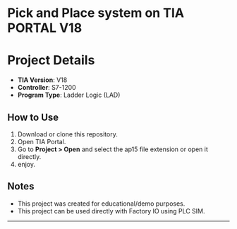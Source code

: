 # Pick and Place system on TIA PORTAL V18


# Project Details
- **TIA Version**: V18
- **Controller**: S7-1200
- **Program Type**: Ladder Logic (LAD)

##  How to Use
1. Download or clone this repository.
2. Open TIA Portal.
3. Go to **Project > Open** and select the ap15 file extension or open it directly.
4. enjoy.

##  Notes
- This project was created for educational/demo purposes.
- This project can be used directly with Factory IO using PLC SIM.

---

